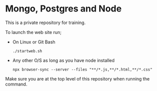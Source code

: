 # Mongo, Postgres and Node

This is a private repository for training.

To launch the web site run;

* On Linux or Git Bash
    ```
    ./startweb.sh
    ```

* Any other O/S as long as you have node installed
    ```
    npx browser-sync --server --files "**/*.js,**/*.html,**/*.css"
    ```

Make sure you are at the top level of this repository when running the command.